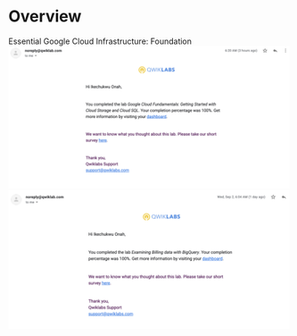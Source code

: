 # Overview
Essential Google Cloud Infrastructure: Foundation
<img src="screenshot/Screen Shot 2020-09-03 at 9.33.40 AM.png" width="650"/>
<img src="screenshot/Screen Shot 2020-09-03 at 9.36.51 AM.png" width="650"/>
